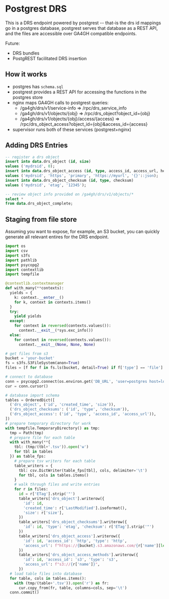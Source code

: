 # Postgrest DRS

This is a DRS endpoint powered by postgrest -- that-is the drs id mappings go in a postgres database, postgrest serves that database as a REST API, and the files are accessible over GA4GH compatible endpoints.

Future:
- DRS bundles
- PostgREST facilitated DRS insertion

## How it works
- postgres has `schema.sql`
- postgrest provides a REST API for accessing the functions in the postgres store
- nginx maps GA4GH calls to postgrest queries:
  - /ga4gh/drs/v1/service-info => /rpc/drs_service_info
  - /ga4gh/drs/v1/objects/{obj} => /rpc/drs_object?object_id={obj}
  - /ga4gh/drs/v1/objects/{obj}/access/{access} => /rpc/drs_object_access?object_id={obj}&access_id={access}
- supervisor runs both of these services (postgrest+nginx)

## Adding DRS Entries

```sql
-- register a drs object
insert into data.drs_object (id, size)
values ('mydrsid', 0);
insert into data.drs_object_access (id, type, access_id, access_url, headers)
values ('mydrsid', 'https', 'primary', 'https://myurl', '{}'::json);
insert into data.drs_object_checksum (id, type, checksum)
values ('mydrsid', 'etag', '12345');

-- review object info provided on /ga4gh/drs/v1/objects/*
select *
from data.drs_object_complete;
```

## Staging from file store

Assuming you want to expose, for example, an S3 bucket, you can quickly generate all relevant entires for the DRS endpoint.

```python
import os
import csv
import s3fs
import pathlib
import psycopg2
import contextlib
import tempfile

@contextlib.contextmanager
def with_many(**contexts):
  yields = {
    k: context.__enter__()
    for k, context in contexts.items()
  }
  try:
    yield yields
  except:
    for context in reversed(contexts.values()):
      context.__exit__(*sys.exc_info())
  else:
    for context in reversed(contexts.values()):
      context.__exit__(None, None, None)

# get files from s3
bucket = 'your-bucket'
fs = s3fs.S3FileSystem(anon=True)
files = [f for f in fs.ls(bucket, detail=True) if f['type'] == 'file']

# connect to database
conn = psycopg2.connect(os.environ.get('DB_URL', 'user=postgres host=localhost port=5432'))
cur = conn.cursor()

# database import schema
tables = OrderedDict([
  ('drs_object', ('id', 'created_time', 'size')),
  ('drs_object_checksums': ('id', 'type', 'checksum')),
  ('drs_object_access': ('id', 'type', 'access_id', 'access_url')),
])
# prepare temporary directory for work
with tempfile.TemporaryDirectory() as tmp:
  tmp = Path(tmp)
  # prepare file for each table
  with with_many(**{
    tbl: (tmp/(tbl+'.tsv')).open('w')
    for tbl in tables
  }) as table_fps:
    # prepare tsv writers for each table
    table_writers = {
      tbl: csv.DictWriter(table_fps[tbl], cols, delimiter='\t')
      for tbl, cols in tables.items()
    }
    # walk through files and write entries
    for r in files:
      id = r['ETag'].strip('"')
      table_writers['drs_object'].writerow({
        'id': id,
        'created_time': r['LastModified'].isoformat(),
        'size': r['size'],
      })
      table_writers['drs_object_checksums'].writerow({
        'id': id, 'type': 'etag', 'checksum': r['ETag'].strip('"')
      })
      table_writers['drs_object_access'].writerow({
        'id': id, 'access_id': 'http', 'type': 'http',
        'access_url': f"https://{bucket}.s3.amazonaws.com/{r['name'][len(bucket)+1:]}"
      })
      table_writers['drs_object_access_methods'].writerow({
        'id': id, 'access_id': 's3', 'type': 's3',
        'access_url': f"s3://{r['name']}",
      })
  # load table files into database
  for table, cols in tables.items():
    with (tmp/(table+'.tsv')).open('r') as fr:
      cur.copy_from(fr, table, columns=cols, sep='\t')
  conn.commit()

```
